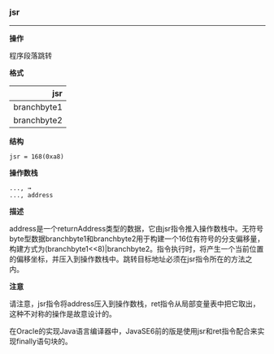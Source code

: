 ### jsr

----

**操作**

程序段落跳转

**格式**

|jsr|
|--------:|
|branchbyte1|
|branchbyte2|

**结构**
```
jsr = 168(0xa8)
```

**操作数栈**
```
..., →
..., address
```

**描述**

address是一个returnAddress类型的数据，它由jsr指令推入操作数栈中。无符号byte型数据branchbyte1和branchbyte2用于构建一个16位有符号的分支偏移量，构建方式为(branchbyte1<<8)|branchbyte2。指令执行时，将产生一个当前位置的偏移坐标，并压入到操作数栈中。跳转目标地址必须在jsr指令所在的方法之内。

**注意**

请注意，jsr指令将address压入到操作数栈，ret指令从局部变量表中把它取出，这种不对称的操作是故意设计的。

在Oracle的实现Java语言编译器中，JavaSE6前的版是使用jsr和ret指令配合来实现finally语句块的。
